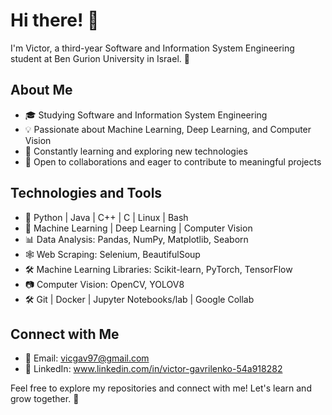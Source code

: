 # Hi there! 👋

I'm Victor, a third-year Software and Information System Engineering student at Ben Gurion University in Israel. 🚀

## About Me

- 🎓 Studying Software and Information System Engineering
- 💡 Passionate about Machine Learning, Deep Learning, and Computer Vision
- 🌱 Constantly learning and exploring new technologies
- 🤝 Open to collaborations and eager to contribute to meaningful projects

## Technologies and Tools

- 🐍 Python | Java | C++ | C | Linux | Bash
- 🤖 Machine Learning | Deep Learning | Computer Vision
- 📊 Data Analysis: Pandas, NumPy, Matplotlib, Seaborn
- 🕸️ Web Scraping: Selenium, BeautifulSoup
- 🛠️ Machine Learning Libraries: Scikit-learn, PyTorch, TensorFlow
- 📷 Computer Vision: OpenCV, YOLOV8
- 🛠️ Git | Docker | Jupyter Notebooks/lab | Google Collab

## Connect with Me

- 📧 Email: vicgav97@gmail.com
- 💼 LinkedIn: www.linkedin.com/in/victor-gavrilenko-54a918282

Feel free to explore my repositories and connect with me! Let's learn and grow together. 🚀
